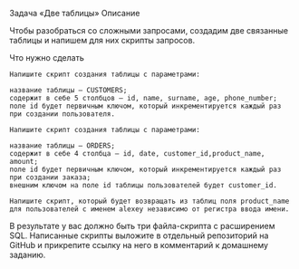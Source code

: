 Задача «Две таблицы»
Описание

Чтобы разобраться со сложными запросами, создадим две связанные таблицы и напишем для них скрипты запросов.

Что нужно сделать

    Напишите скрипт создания таблицы с параметрами:

    название таблицы — CUSTOMERS;
    содержит в себе 5 столбцов — id, name, surname, age, phone_number;
    поле id будет первичным ключом, который инкрементируется каждый раз при создании пользователя.

    Напишите скрипт создания таблицы с параметрами:

    название таблицы — ORDERS;
    содержит в себе 4 столбца — id, date, customer_id,product_name, amount;
    поле id будет первичным ключом, который инкрементируется каждый раз при создании заказа;
    внешним ключом на поле id таблицы пользователей будет customer_id.

    Напишите скрипт, который будет возвращать из таблиц поля product_name для пользователей с именем alexey независимо от регистра ввода имени.

В результате у вас должно быть три файла-скрипта с расширением SQL. Написанные скрипты выложите в отдельный репозиторий на GitHub и прикрепите ссылку на него в комментарий к домашнему заданию.
